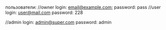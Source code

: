 пользователи: //owner login: email@example.com; password: pass //user login: user@mail.com password: 228

//admin login: admin@super.com password: admin
